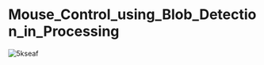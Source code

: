 # Mouse_Control_using_Blob_Detection_in_Processing
![5kseaf](https://user-images.githubusercontent.com/76165265/130851043-d89c2432-9ba6-4e7f-b7cc-0e5d351c7fed.gif)
